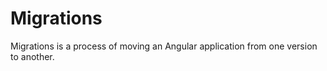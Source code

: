 # Migrations

Migrations is a process of moving an Angular application from one version to another.

<docs-card-container>
  <docs-card title="Standalone" link="Migrate now" href="reference/migrations/standalone">
  </docs-card>
  <docs-card title="ModuleWithProviders" link="Migrate now" href="reference/migrations/module-with-providers">
  </docs-card>
  <docs-card title="Typed Forms" link="Migrate now" href="reference/migrations/typed-forms">
  </docs-card>
</docs-card-container>
